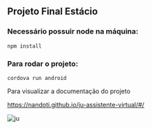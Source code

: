 ## Projeto Final Estácio

### Necessário possuir node na máquina:

```
npm install
```
### Para rodar o projeto:
```
cordova run android
```
Para visualizar a documentação do projeto

<https://nandoti.github.io/ju-assistente-virtual/#/>


![ju](https://user-images.githubusercontent.com/73204469/195910078-b45bc7f5-7e8a-4d39-a9ee-ddda6fbf2a1f.jpg)
